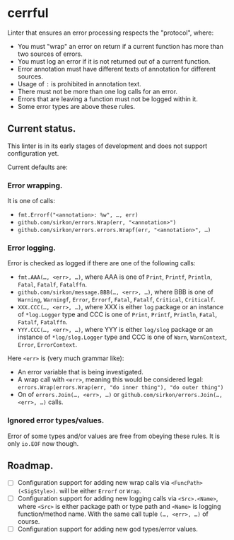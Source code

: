 # cerrful

Linter that ensures an error processing respects the "protocol", where:

- You must "wrap" an error on return if a current function has more than two sources of errors.
- You must log an error if it is not returned out of a current function.
- Error annotation must have different texts of annotation for different sources.
- Usage of `:` is prohibited in annotation text.
- There must not be more than one log calls for an error.
- Errors that are leaving a function must not be logged within it.
- Some error types are above these rules.

## Current status.

This linter is in its early stages of development and does not support configuration yet.

Current defaults are:

### Error wrapping.

It is one of calls:

- `fmt.Errorf("<annotation>: %w", …, err)`
- `github.com/sirkon/errors.Wrap(err, "<annotation>")`
- `github.com/sirkon/errors.errors.Wrapf(err, "<annotation>", …)`

### Error logging.

Error is checked as logged if there are one of the following calls:

- `fmt.AAA(…, <err>, …)`, where AAA is one of `Print`, `Printf`, `Println`, `Fatal`, `Fatalf`, `Fatalffn`.
- `github.com/sirkon/message.BBB(…, <err>, …)`, where BBB is one of `Warning`, `Warningf`, `Error`, `Errorf`, `Fatal`, `Fatalf`, `Critical`, `Criticalf`.
- `XXX.CCC(…, <err>, …)`, where XXX is either `log` package or an instance of `*log.Logger` type and CCC is one of `Print`, `Printf`, `Println`, `Fatal`, `Fatalf`, `Fatalffn`.
- `YYY.CCC(…, <err>, …)`, where YYY is either `log/slog` package or an instance of `*log/slog.Logger` type and CCC is one of `Warn`, `WarnContext`, `Error`, `ErrorContext`.

Here `<err>` is (very much grammar like):

- An error variable that is being investigated.
- A wrap call with `<err>`, meaning this would be considered legal: `errors.Wrap(errors.Wrap(err, "do inner thing"), "do outer thing")`
- On of `errors.Join(…, <err>, …)` or `github.com/sirkon/errors.Join(…, <err>, …)` calls.

### Ignored error types/values.

Error of some types and/or values are free from obeying these rules. It is only `io.EOF` now though.

## Roadmap.

- [ ] Configuration support for adding new wrap calls via `<FuncPath>(<SigStyle>)`. <SigStyle> will be either `Errorf` or `Wrap`. 
- [ ] Configuration support for adding new logging calls via `<Src>.<Name>`, where `<Src>` is either package path or type path and `<Name>` is logging function/method name. With the same call tuple `(…, <err>, …)` of course.
- [ ] Configuration support for adding new god types/error values.
